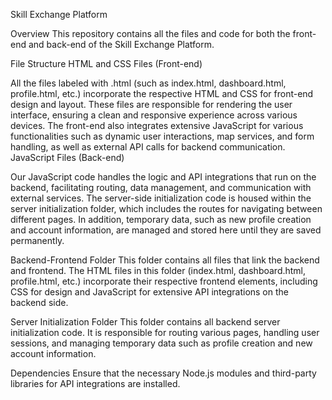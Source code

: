 Skill Exchange Platform

Overview
This repository contains all the files and code for both the front-end and back-end of the Skill Exchange Platform.

File Structure
HTML and CSS Files (Front-end)

All the files labeled with .html (such as index.html, dashboard.html, profile.html, etc.) incorporate the respective HTML and CSS for front-end design and layout. These files are responsible for rendering the user interface, ensuring a clean and responsive experience across various devices.
The front-end also integrates extensive JavaScript for various functionalities such as dynamic user interactions, map services, and form handling, as well as external API calls for backend communication.
JavaScript Files (Back-end)

Our JavaScript code handles the logic and API integrations that run on the backend, facilitating routing, data management, and communication with external services. The server-side initialization code is housed within the server initialization folder, which includes the routes for navigating between different pages.
In addition, temporary data, such as new profile creation and account information, are managed and stored here until they are saved permanently.

Backend-Frontend Folder
This folder contains all files that link the backend and frontend. The HTML files in this folder (index.html, dashboard.html, profile.html, etc.) incorporate their respective frontend elements, including CSS for design and JavaScript for extensive API integrations on the backend side.

Server Initialization Folder
This folder contains all backend server initialization code. It is responsible for routing various pages, handling user sessions, and managing temporary data such as profile creation and new account information.

Dependencies
Ensure that the necessary Node.js modules and third-party libraries for API integrations are installed.
